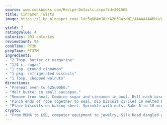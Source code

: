 ```yaml
---
source: www.cookbooks.com/Recipe-Details.aspx?id=201568
title: Cinnamon Twists
image: https://1.bp.blogspot.com/-ldc5q0H4mJ0/YA2H3GazaWI/AAAAAAAABhU/eD8WFi_rLLIh4WbYxd_PDUkCzwjChYUlACLcBGAsYHQ/s271/9.png

yield: 7
ratingValue: 4
calories: 203 calories
reviewCount: 94
cookTime: PT2H
prepTime: PT37M
ingredients:
- "2 Tbsp. butter or margarine"
- "1/4 c. sugar"
- "1 tsp. ground cinnamon"
- "1 pkg. refrigerated biscuits"
- "1 Tbsp. chopped walnuts"
directions:
- "Preheat oven to 425u00b0."
- "Melt butter in small saucepan."
- "Remove from heat. Combine sugar and cinnamon in bowl. Roll each biscuit into a 9-inch rope."
- "Pinch ends of rope together to seal. Dip biscuit circles in melted butter, then in sugar/cinnamon mixture. Twist each biscuit to form a figure 8."
- "Place biscuits on baking sheet. Sprinkle with nuts. Bake 8 to 10 minutes. Remove twists gently with pancake turner."
crypto:
- "From MDMA to LSD, computer equipment to jewelry, Silk Road dangled a menu listing all the greatest things Bitcoin can buy."
---
```

